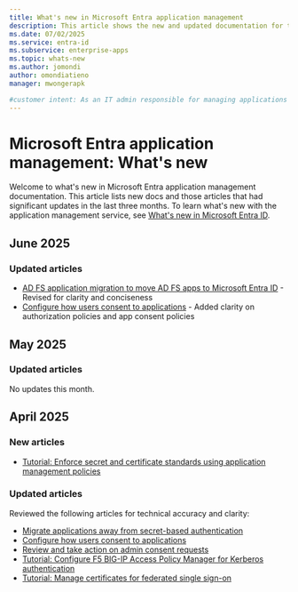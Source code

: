 ```yaml
---
title: What's new in Microsoft Entra application management
description: This article shows the new and updated documentation for the Microsoft Entra application management.
ms.date: 07/02/2025
ms.service: entra-id
ms.subservice: enterprise-apps
ms.topic: whats-new
ms.author: jomondi
author: omondiatieno
manager: mwongerapk

#customer intent: As an IT admin responsible for managing applications in Microsoft Entra ID, I want to stay updated on new documentation and significant updates, so that I can effectively manage and troubleshoot application-related issues in the platform.
---
```


# Microsoft Entra application management: What's new

Welcome to what's new in Microsoft Entra application management documentation. This article lists new docs and those articles that had significant updates in the last three months. To learn what's new with the application management service, see [What's new in Microsoft Entra ID](~/fundamentals/whats-new.md).

## June 2025

### Updated articles

- [AD FS application migration to move AD FS apps to Microsoft Entra ID](migrate-ad-fs-application-howto.md) - Revised for clarity and conciseness
- [Configure how users consent to applications](configure-user-consent.md) - Added clarity on authorization policies and app consent policies


## May 2025

### Updated articles

No updates this month.

## April 2025

### New articles

- [Tutorial: Enforce secret and certificate standards using application management policies](tutorial-enforce-secret-standards.md)

### Updated articles

Reviewed the following articles for technical accuracy and clarity:

- [Migrate applications away from secret-based authentication](migrate-applications-from-secrets.md)
- [Configure how users consent to applications](configure-user-consent.md)
- [Review and take action on admin consent requests](review-admin-consent-requests.md)
- [Tutorial: Configure F5 BIG-IP Access Policy Manager for Kerberos authentication](f5-big-ip-kerberos-advanced.md)
- [Tutorial: Manage certificates for federated single sign-on](tutorial-manage-certificates-for-federated-single-sign-on.md)
